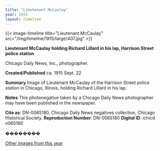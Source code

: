 ```yaml
---
title: "Lieutenant McCaulay"
year: 1915
layout: timeline
---
```


{{< image-timeline title="Lieutenant McCaulay" src="/img/timeline/1915/large/407.jpg" >}}


__**Lieutenant McCaulay holding Richard Lillard in his lap, Harrison Street police station**__

Chicago Daily News, Inc., photographer.

**Created/Published**
ca. 1915 Sept. 22

**Summary**
Image of Lieutenant McCaulay of the Harrison Street police station in Chicago, Illinois, holding Richard Lillard in his lap.

**Notes**
This photonegative taken by a Chicago Daily News photographer may have been published in the newspaper.

__Cite as__: DN-0065180, Chicago Daily News negatives collection, Chicago Historical Society.
__Reproduction Number__: DN-0065180
__Digital ID__: ichicd n065180

��������  

[Other images from this year](/historical/timeline/1915)